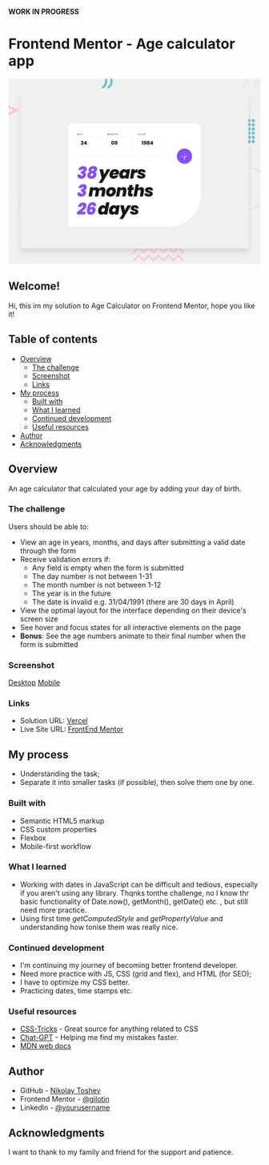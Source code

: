 **WORK IN PROGRESS**


# Frontend Mentor - Age calculator app

![Design preview for the Age calculator app coding challenge](./design/desktop-preview.jpg)

## Welcome!

Hi, this im my solution to Age Calculator on Frontend Mentor, hope you like it!

## Table of contents

-   [Overview](#overview)
    -   [The challenge](#the-challenge)
    -   [Screenshot](#screenshot)
    -   [Links](#links)
-   [My process](#my-process)
    -   [Built with](#built-with)
    -   [What I learned](#what-i-learned)
    -   [Continued development](#continued-development)
    -   [Useful resources](#useful-resources)
-   [Author](#author)
-   [Acknowledgments](#acknowledgments)

## Overview

  An age calculator that calculated your age by adding your day of birth.

### The challenge
Users should be able to:

- View an age in years, months, and days after submitting a valid date through the form
- Receive validation errors if:
  - Any field is empty when the form is submitted
  - The day number is not between 1-31
  - The month number is not between 1-12
  - The year is in the future
  - The date is invalid e.g. 31/04/1991 (there are 30 days in April)
- View the optimal layout for the interface depending on their device's screen size
- See hover and focus states for all interactive elements on the page
- **Bonus**: See the age numbers animate to their final number when the form is submitted

### Screenshot

[Desktop]()
[Mobile]()

### Links

-   Solution URL: [Vercel]()
-   Live Site URL: [FrontEnd Mentor]()

## My process

-   Understanding the task;
-   Separate it into smaller tasks (if possible), then solve them one by one.

### Built with

-   Semantic HTML5 markup
-   CSS custom properties
-   Flexbox
-   Mobile-first workflow

### What I learned

- Working with dates in JavaScript can be difficult and tedious, especially if you aren't using any library. Thqnks tonthe challenge, no I know thr basic functionality of Date.now(), getMonth(), getDate() etc. , but still need more practice.
- Using first time *getComputedStyle* and *getPropertyValue* and understanding how tonise them was really nice.


### Continued development

-   I'm continuing my journey of becoming better frontend developer.
-   Need more practice with JS, CSS (grid and flex), and HTML (for SEO);
-   I have to optimize my CSS better.
-   Practicing dates, time stamps etc. 

### Useful resources

-   [CSS-Tricks](https://css-tricks.com/) - Great source for anything related to CSS
-   [Chat-GPT](http://openai.com) - Helping me find my mistakes faster.
-   [MDN web docs](https://developer.mozilla.org/en-US/)

## Author

-   GitHub - [Nikolay Toshev](https://github.com/gilotin)
-   Frontend Mentor - [@gilotin](https://www.frontendmentor.io/profile/gilotin)
-   LinkedIn - [@yourusername](https://www.linkedin.com/in/nikolay-toshev-5536a025b/)

## Acknowledgments

I want to thank to my family and friend for the support and patience.
